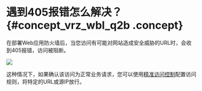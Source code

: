 # 遇到405报错怎么解决？ {#concept_vrz_wbl_q2b .concept}

在部署Web应用防火墙后，当您访问有可能对网站造成安全威胁的URL时，会收到405报错，访问被阻断。

![](http://static-aliyun-doc.oss-cn-hangzhou.aliyuncs.com/assets/img/15605/15477936847993_zh-CN.png)

这种情况下，如果确认该访问为正常业务请求，您可以使用[精准访问控制](../../../../../intl.zh-CN/用户指南/防护配置/精准访问控制.md#)配置访问规则，将特定的URL或源IP放行。

